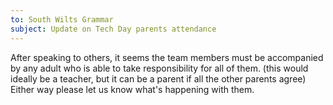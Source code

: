 ```yaml
---
to: South Wilts Grammar
subject: Update on Tech Day parents attendance
---
```


After speaking to others, it seems the team members must be accompanied by any adult who is able to take responsibility for all of them. (this would ideally be a teacher, but it can be a parent if all the other parents agree) Either way please let us know what's happening with them.
